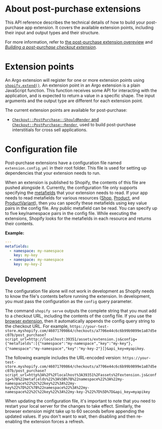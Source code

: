 # About post-purchase extensions

This API reference describes the technical details of how to build your post-purchase app extension. It covers the available extension points, including their input and output types and their structure.

For more information, refer to [the post-purchase extension overeview](/apps/checkout/post-purchase/) and [*Building a post-purchase checkout extension*](/apps/checkout/post-purchase/getting-started-post-purchase-extension).

# Extension points

An Argo extension will register for one or more extension points using [`shopify.extend()`](./globals.md). An extension point in an Argo extension is a plain JavaScript function. This function receives some API for interacting with the application, and is expected to return a value in a specific shape. The input arguments and the output type are different for each extension point.

The current extension points are available for post-purchase:

- [`Checkout::PostPurchase::ShouldRender` and `Checkout::PostPurchase::Render`](../src/extension-points/api/post-purchase), used to build post-purchase interstitials for cross sell applications.

# Configuration file

Post-purchase extensions have a configuration file named `extension.config.yml` in their root folder. This file is used for setting up dependencies that your extension needs to run.

When an extension is published to Shopify, the contents of this file are pushed alongside it. Currently, the configuration file only supports specifying the [metafields](/docs/admin-api/graphql/reference/metafields/metafield#types-that-return-metafield-2021-04) that your extension needs to read. If your app needs to read metafields for various resources ([Shop](/docs/admin-api/graphql/reference/store-properties/shop#metafield-2021-04), [Product](/docs/admin-api/graphql/reference/products-and-collections/product#metafield-2021-04), and [ProductVariant](/docs/admin-api/graphql/reference/products-and-collections/productvariant#metafield-2021-04)), then you can specify these metafields using key value pairs in the config file. Any public metafield can be read. You can specify up to five key/namespace pairs in the config file. While executing the extensions, Shopify looks for the metafields in each resource and returns their contents.

**Example:**

``` yml
---
metafields:
  - namespace: my-namespace
    key: my-key
  - namespace: my-namespace
    key: my-key-2
```

## Development

The configuration file alone will not work in development as Shopify needs to know the file's contents before running the extension. In development, you must pass the configuration as the `config` query parameter.

The command `shopify serve` outputs the complete string that you must add to a checkout URL, including the contents of the config file. If you use the [browser extension](https://drive.google.com/drive/folders/16l4mJsyElvH8Wb-ggvNmB6NfVWrqOs4J), then it automatically appends the config query string to the checkout URL. For example, `https://your-test-store.myshopify.com/46071709864/checkouts/a7706e44c6c6b99b9899e1a87d5ec07b/post_purchase?script_url=http://localhost:39351/assets/extension.js&config={"metafields":[{"namespace":"my-namespace","key":"my-key"},{"namespace":"my-namespace","key":"my-key-2"}]}&api_key=myapikey`.

The following example includes the URL-encoded version: `https://your-test-store.myshopify.com/46071709864/checkouts/a7706e44c6c6b99b9899e1a87d5ec07b/post_purchase?script_url=http%3A%2F%2Flocalhost%3A39351%2Fassets%2Fextension.js&config=%7B%22metafields%22%3A%5B%7B%22namespace%22%3A%22my-namespace%22%2C%22key%22%3A%22my-key%22%7D%2C%7B%22namespace%22%3A%22my-namespace%22%2C%22key%22%3A%22my-key-2%22%7D%5D%7D&api_key=myapikey`

When updating the configuration file, it's important to note that you need to restart your local server for the changes to take effect. Similarly, the browser extension might take up to 60 seconds before appending the updated values. If you don't want to wait, then disabling and then re-enabling the extension forces a refresh.
